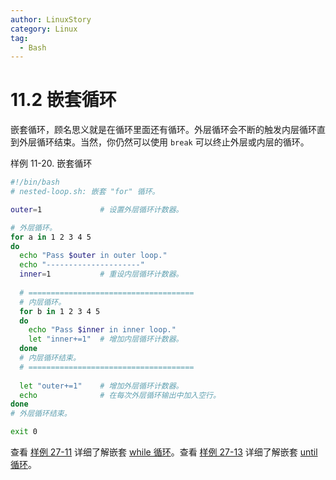 ```yaml
---
author: LinuxStory
category: Linux
tag:
  - Bash
---
```

# 11.2 嵌套循环

嵌套循环，顾名思义就是在循环里面还有循环。外层循环会不断的触发内层循环直到外层循环结束。当然，你仍然可以使用 `break` 可以终止外层或内层的循环。

样例 11-20. 嵌套循环

```bash
#!/bin/bash
# nested-loop.sh: 嵌套 "for" 循环。

outer=1             # 设置外层循环计数器。

# 外层循环。
for a in 1 2 3 4 5 
do
  echo "Pass $outer in outer loop."
  echo "---------------------"
  inner=1           # 重设内层循环计数器。
  
  # =====================================
  # 内层循环。
  for b in 1 2 3 4 5
  do
    echo "Pass $inner in inner loop."
    let "inner+=1"  # 增加内层循环计数器。
  done
  # 内层循环结束。
  # =====================================
  
  let "outer+=1"    # 增加外层循环计数器。
  echo              # 在每次外层循环输出中加入空行。
done
# 外层循环结束。

exit 0
```

查看 [样例 27-11](http://tldp.org/LDP/abs/html/arrays.html#BUBBLE) 详细了解嵌套 [while 循环](http://tldp.org/LDP/abs/html/loops1.html#WHILELOOPREF)。查看 [样例 27-13](http://tldp.org/LDP/abs/html/arrays.html#EX68) 详细了解嵌套 [until 循环](http://tldp.org/LDP/abs/html/loops1.html#UNTILLOOPREF)。